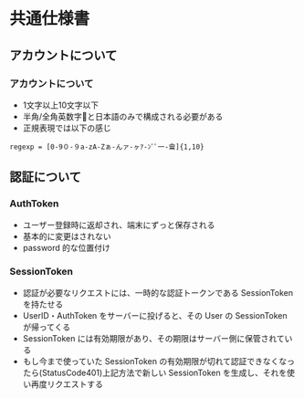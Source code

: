 # 共通仕様書

## アカウントについて
### アカウントについて
- 1文字以上10文字以下
- 半角/全角英数字と日本語のみで構成される必要がある
- 正規表現では以下の感じ
```
regexp = [0-9０-９a-zA-Zぁ-んァ-ヶｱ-ﾝﾞﾟ一-龠]{1,10}
```

## 認証について
### AuthToken
- ユーザー登録時に返却され、端末にずっと保存される
- 基本的に変更はされない
- password 的な位置付け

### SessionToken
- 認証が必要なリクエストには、一時的な認証トークンである SessionToken を持たせる
- UserID・AuthToken をサーバーに投げると、その User の SessionToken が帰ってくる
- SessionToken には有効期限があり、その期限はサーバー側に保管されている
- もし今まで使っていた SessionToken の有効期限が切れて認証できなくなったら(StatusCode401)上記方法で新しい SessionToken を生成し、それを使い再度リクエストする
